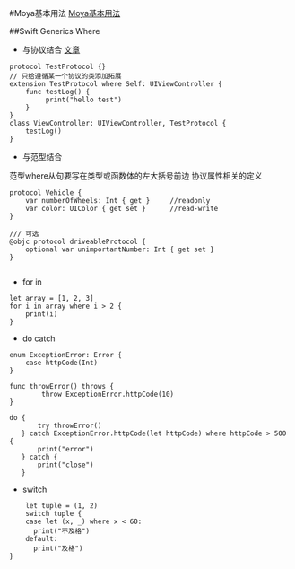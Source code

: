 #Moya基本用法
[Moya基本用法](https://github.com/Moya/Moya/tree/master/docs_CN/Examples)

##Swift Generics Where
* 与协议结合
[文章](https://www.jianshu.com/p/b327df80b75f)

```
protocol TestProtocol {}
// 只给遵循某一个协议的类添加拓展
extension TestProtocol where Self: UIViewController {
    func testLog() {
         print("hello test")
    }
}
class ViewController: UIViewController, TestProtocol {
    testLog()
}

```

* 与范型结合

范型where从句要写在类型或函数体的左大括号前边
协议属性相关的定义

```
protocol Vehicle {
    var numberOfWheels: Int { get }     //readonly
    var color: UIColor { get set }      //read-write
}

/// 可选
@objc protocol driveableProtocol {
    optional var unimportantNumber: Int { get set }
}


```

* for in 

```
let array = [1, 2, 3]
for i in array where i > 2 {
    print(i)
}
```

* do catch 

```
enum ExceptionError: Error {
    case httpCode(Int)
}

func throwError() throws {
        throw ExceptionError.httpCode(10)
}

do {
       try throwError()
   } catch ExceptionError.httpCode(let httpCode) where httpCode > 500 {
       print("error")
   } catch {
       print("close")
   }
```

* switch 

```
	let tuple = (1, 2)
	switch tuple {
	case let (x, _) where x < 60:
	  print("不及格")
	default:
	  print("及格")
}
```

